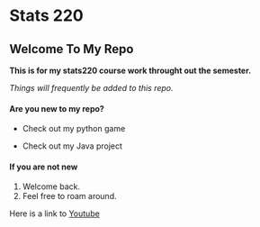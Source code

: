 # Stats 220

## Welcome To My Repo

**This is for my stats220 course work throught out the semester.**

*Things will frequently be added to this repo.*

#### Are you new to my repo?
- Check out my python game
* Check out my Java project

#### If you are not new
1. Welcome back. 
2. Feel free to roam around.

Here is a link to [Youtube](www.youtube.com)
